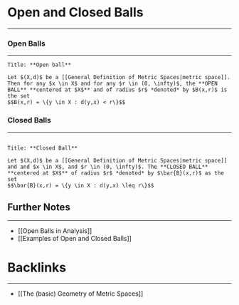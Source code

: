 # Open and Closed Balls
---

### Open Balls
---
```ad-Definition
Title: **Open ball**

Let $(X,d)$ be a [[General Definition of Metric Spaces|metric space]]. Then for any $x \in X$ and for any $r \in (0, \infty)$, the **OPEN BALL** **centered at $X$** and of radius $r$ *denoted* by $B(x,r)$ is the set
$$B(x,r) = \{y \in X : d(y,x) < r\}$$
```

### Closed Balls
---
```ad-Definition

Title: **Closed Ball**

Let $(X,d)$ be a [[General Definition of Metric Spaces|metric space]] and and $x \in X$, and $r \in (0, \infty)$. The **CLOSED BALL** **centered at $X$** of radius $r$ *denoted* by $\bar{B}(x,r)$ as the set
$$\bar{B}(x,r) = \{y \in X : d(y,x) \leq r\}$$
```

## Further Notes
---
- [[Open Balls in Analysis]]
- [[Examples of Open and Closed Balls]]

# Backlinks
---
- [[The (basic) Geometry of Metric Spaces]]